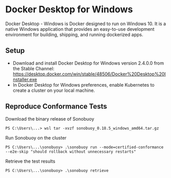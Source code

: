 # Docker Desktop for Windows

Docker Desktop - Windows is Docker designed to run on Windows 10. It is a native Windows application that provides an easy-to-use development environment for building, shipping, and running dockerized apps.

## Setup

- Download and install Docker Desktop for Windows version 2.4.0.0 from the Stable Channel: https://desktop.docker.com/win/stable/48506/Docker%20Desktop%20Installer.exe
- In Docker Desktop for Windows preferences, enable Kubernetes to create a cluster on your local machine.

## Reproduce Conformance Tests

Download the binary release of Sonobuoy

```
PS C:\Users\...> wsl tar -xvzf sonobuoy_0.18.5_windows_amd64.tar.gz
```

Run Sonobuoy on the cluster
```
PS C:\Users\...\sonobuoy> .\sonobuoy run --mode=certified-conformance --e2e-skip "should rollback without unnecessary restarts"
```

Retrieve the test results
```
PS C:\Users\...\sonobuoy> .\sonobuoy retrieve
```